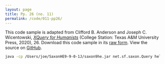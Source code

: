 ```yaml
---
layout: page
title: Pp. 26 (no. 11)
permalink: /code/011-pp26/
---
```


This code sample is adapted from Clifford B. Anderson and Joseph C. Wicentowski, 
[_XQuery for Humanists_](/) (College Station: Texas A&M University Press, 2020), 26. 
Download this code sample in its [raw form](/code/011-pp26/011-pp26.txt).
View the source on [GitHub](https://github.com/coding4humanists/xquery4humanists/blob/release/code/011-pp26/011-pp26.txt).

```bash
java -cp /Users/joe/SaxonHE9-9-0-1J/saxon9he.jar net.sf.saxon.Query hello-world.xq
```  
